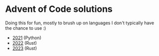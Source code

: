 # Advent of Code solutions

Doing this for fun, mostly to brush up on languages I don't typically have the chance to use :)

* [2021](/2021) (Python)
* [2022](/2022) (Rust)
* [2023](/2023) (Rust)
